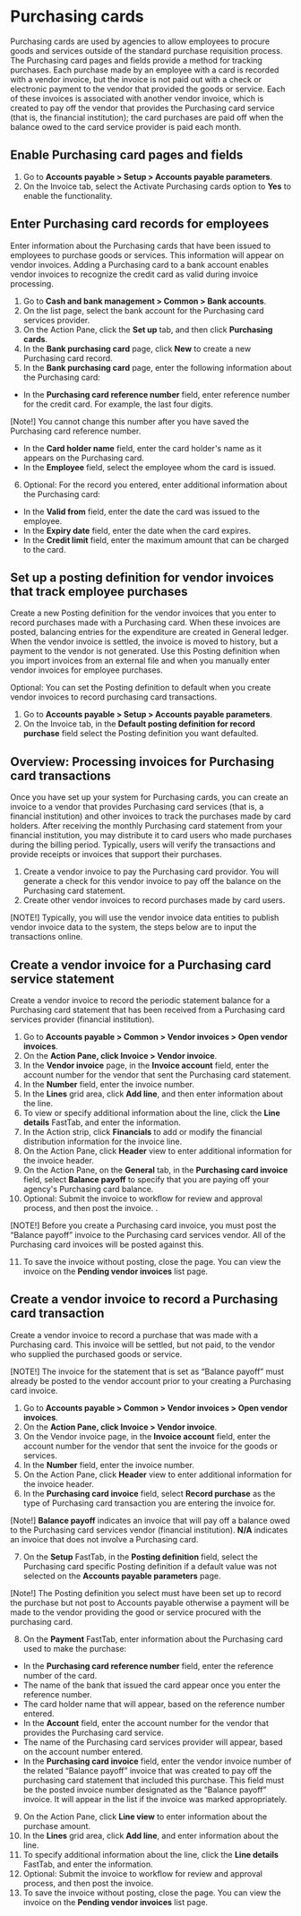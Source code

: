 # Purchasing cards

Purchasing cards are used by agencies to allow employees to procure goods and services outside of the standard purchase requisition process. The Purchasing card pages and fields provide a method for tracking purchases. Each purchase made by an employee with a card is recorded with a vendor invoice, but the invoice is not paid out with a check or electronic payment to the vendor that provided the goods or service. Each of these invoices is associated with another vendor invoice, which is created to pay off the vendor that provides the Purchasing card service (that is, the financial institution); the card purchases are paid off when the balance owed to the card service provider is paid each month.

## Enable Purchasing card pages and fields
1. Go to **Accounts payable > Setup > Accounts payable parameters**.
2. On the Invoice tab, select the Activate Purchasing cards option to **Yes** to enable the functionality.

## Enter Purchasing card records for employees
Enter information about the Purchasing cards that have been issued to employees to purchase goods or services. This information will appear on vendor invoices. Adding a Purchasing card to a bank account enables vendor invoices to recognize the credit card as valid during invoice processing.

1. Go to **Cash and bank management > Common > Bank accounts**.
2. On the list page, select the bank account for the Purchasing card services provider.
3. On the Action Pane, click the **Set up** tab, and then click **Purchasing cards**.
4. In the **Bank purchasing card** page, click **New** to create a new Purchasing card record.
5. In the **Bank purchasing card** page, enter the following information about the Purchasing card:
- In the **Purchasing card reference number** field, enter reference number for the credit card. For example, the last four digits.

[Note!] You cannot change this number after you have saved the Purchasing card reference number.

- In the **Card holder name** field, enter the card holder's name as it appears on the Purchasing card.
- In the **Employee** field, select the employee whom the card is issued.
6. Optional: For the record you entered, enter additional information about the Purchasing card: 
- In the **Valid from** field, enter the date the card was issued to the employee.
- In the **Expiry date** field, enter the date when the card expires.
- In the **Credit limit** field, enter the maximum amount that can be charged to the card.


## Set up a posting definition for vendor invoices that track employee purchases

Create a new Posting definition for the vendor invoices that you enter to record purchases made with a Purchasing card. When these invoices are posted, balancing entries for the expenditure are created in General ledger. When the vendor invoice is settled, the invoice is moved to history, but a payment to the vendor is not generated. Use this Posting definition when you import invoices from an external file and when you manually enter vendor invoices for employee purchases.   

Optional: You can set the Posting definition to default when you create vendor invoices to record purchasing card transactions.
1. Go to **Accounts payable > Setup > Accounts payable parameters**.
2. On the Invoice tab, in the **Default posting definition for record purchase** field select the Posting definition you want defaulted.

## Overview: Processing invoices for Purchasing card transactions

Once you have set up your system for Purchasing cards, you can create an invoice to a vendor that provides Purchasing card services (that is, a financial institution) and other invoices to track the purchases made by card holders.
After receiving the monthly Purchasing card statement from your financial institution, you may distribute it to card users who made purchases during the billing period. Typically, users will verify the transactions and provide receipts or invoices that support their purchases.
1. Create a vendor invoice to pay the Purchasing card providor. You will generate a check for this vendor invoice to pay off the balance on the Purchasing card statement. 
2.  Create other vendor invoices to record purchases made by card users.  

[NOTE!] Typically, you will use the vendor invoice data entities to publish vendor invoice data to the system, the steps below are to input the transactions online.

## Create a vendor invoice for a Purchasing card service statement

Create a vendor invoice to record the periodic statement balance for a Purchasing card statement that has been received from a Purchasing card services provider (financial institution).
1. Go to **Accounts payable > Common > Vendor invoices > Open vendor invoices**.
2. On the **Action Pane, click Invoice > Vendor invoice**.
3. In the **Vendor invoice** page, in the **Invoice account** field, enter the account number for the vendor that sent the Purchasing card statement.
4. In the **Number** field, enter the invoice number.
5. In the **Lines** grid area, click **Add line**, and then enter information about the line. 
6. To view or specify additional information about the line, click the **Line details** FastTab, and enter the information.
7. In the Action strip, click **Financials** to add or modify the financial distribution information for the invoice line.
8. On the Action Pane, click **Header** view to enter additional information for the invoice header.
9. On the Action Pane, on the **General** tab, in the **Purchasing card invoice** field, select **Balance payoff** to specify that you are paying off your agency's Purchasing card balance.
10. Optional: Submit the invoice to workflow for review and approval process, and then post the invoice. .

[NOTE!] Before you create a Purchasing card invoice, you must post the “Balance payoff” invoice to the Purchasing card services vendor. All of the Purchasing card invoices will be posted against this.

11. To save the invoice without posting, close the page. You can view the invoice on the **Pending vendor invoices** list page.

## Create a vendor invoice to record a Purchasing card transaction

Create a vendor invoice to record a purchase that was made with a Purchasing card. This invoice will be settled, but not paid, to the vendor who supplied the purchased goods or service.

[NOTE!] The invoice for the statement that is set as “Balance payoff” must already be posted to the vendor account prior to your creating a Purchasing card invoice.

1. Go to **Accounts payable > Common > Vendor invoices > Open vendor invoices**.
2. On the **Action Pane, click Invoice > Vendor invoice**.
3. On the Vendor invoice page, in the **Invoice account** field, enter the account number for the vendor that sent the invoice for the goods or services.
4. In the **Number** field, enter the invoice number.
5. On the Action Pane, click **Header** view to enter additional information for the invoice header.
6. In the **Purchasing card invoice** field, select **Record purchase** as the type of Purchasing card transaction you are entering the invoice for. 

[Note!] **Balance payoff** indicates an invoice that will pay off a balance owed to the Purchasing card services vendor (financial institution). **N/A** indicates an invoice that does not involve a Purchasing card.

7. On the **Setup** FastTab, in the **Posting definition** field, select the Purchasing card specific Posting definition if a default value was not selected on the **Accounts payable parameters** page. 

[Note!] The Posting definition you select must have been set up to record the purchase but not post to Accounts payable otherwise a payment will be made to the vendor providing the good or service procured with the purchasing card. 

8. On the **Payment** FastTab, enter information about the Purchasing card used to make the purchase: 
- In the **Purchasing card reference number** field, enter the reference number of the card.
- The name of the bank that issued the card appear once you enter the reference number.
- The card holder name that will appear, based on the reference number entered.
- In the **Account** field, enter the account number for the vendor that provides the Purchasing card service.
- The name of the Purchasing card services provider will appear, based on the account number entered.
- In the **Purchasing card invoice** field, enter the vendor invoice number of the related “Balance payoff” invoice that was created to pay off the purchasing card statement that included this purchase. This field must be the posted invoice number designated as the “Balance payoff” invoice. It will appear in the list if the invoice was marked appropriately.
9. On the Action Pane, click **Line view** to enter information about the purchase amount.
10. In the **Lines** grid area, click **Add line**, and enter information about the line. 
11. To specify additional information about the line, click the **Line details** FastTab, and enter the information. 
12. Optional: Submit the invoice to workflow for review and approval process, and then post the invoice. 
13. To save the invoice without posting, close the page. You can view the invoice on the **Pending vendor invoices** list page.
